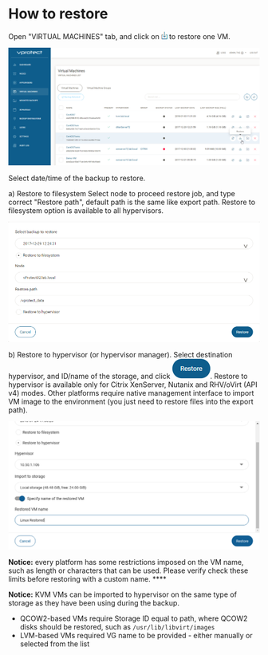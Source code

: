 # How to restore

Open "VIRTUAL MACHINES" tab, and click on ![](../.gitbook/assets/admin_webui_how_restore_icon_restore%20%281%29.png) to restore one VM. 

![](../.gitbook/assets/admin_webui_how_restore_select_one.png)

Select date/time of the backup to restore.

a\) Restore to filesystem Select node to proceed restore job, and type correct "Restore path", default path is the same like export path. Restore to filesystem option is available to all hypervisors. 

![](../.gitbook/assets/admin_webui_how_restore_filesystem.png)

b\) Restore to hypervisor \(or hypervisor manager\). Select destination hypervisor, and ID/name of the storage, and click ![](../.gitbook/assets/admin_webui_how_restore_icon_blue_restore%20%281%29.png). Restore to hypervisor is available only for Citrix XenServer, Nutanix and RHV/oVirt \(API v4\) modes. Other platforms require native management interface to import VM image to the environment \(you just need to restore files into the export path\).

![](../.gitbook/assets/zrzut-ekranu-2018-07-25-o-10.47.01%20%281%29.png)

**Notice:** every platform has some restrictions imposed on the VM name, such as length or characters that can be used. Please verify check these limits before restoring with a custom name. ****

**Notice:** KVM VMs can be imported to hypervisor on the same type of storage as they have been using during the backup.

* QCOW2-based VMs require Storage ID equal to path, where QCOW2 disks should be restored, such as `/usr/lib/libvirt/images`
* LVM-based VMs required VG name to be provided - either manually or selected from the list

